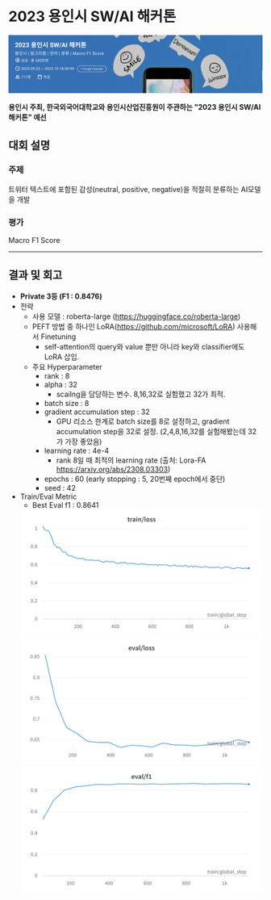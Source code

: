 # 2023 용인시 SW/AI 해커톤
<img src='./yongin_thumb.png'>

**용인시 주최, 한국외국어대학교와 용인시산업진흥원이 주관하는 "2023 용인시 SW/AI 해커톤" 예선**


## 대회 설명
### 주제
트위터 텍스트에 포함된 감성(neutral, positive, negative)을 적절히 분류하는 AI모델을 개발

### 평가
Macro F1 Score

---

## 결과 및 회고
- **Private 3등 (F1 : 0.8476)**
- 전략
  - 사용 모델 : roberta-large (https://huggingface.co/roberta-large)
  - PEFT 방법 중 하나인 LoRA(https://github.com/microsoft/LoRA) 사용해서 Finetuning
    - self-attention의 query와 value 뿐만 아니라 key와 classifier에도 LoRA 삽입.
  - 주요 Hyperparameter
    - rank : 8
    - alpha : 32
      - scailng을 담당하는 변수. 8,16,32로 실험했고 32가 최적.
    - batch size : 8
    - gradient accumulation step : 32
      - GPU 리소스 한계로 batch size를 8로 설정하고, gradient accumulation step을 32로 설정. (2,4,8,16,32를 실험해봤는데 32가 가장 좋았음)
    - learning rate : 4e-4
      - rank 8일 때 최적의 learning rate (출처: Lora-FA https://arxiv.org/abs/2308.03303)
    - epochs : 60 (early stopping : 5, 20번째 epoch에서 중단) 
    - seed : 42
- Train/Eval Metric
    - Best Eval f1 : 0.8641
    <img src='./roberta-largelora8_a32_qkv_ga_train.png'>
    <img src='./roberta-largelora8_a32_qkv_ga_evalloss.png'>
    <img src='./2023_10_16_01_43_roberta-largelora8_a32_qkv_ga_.png'>